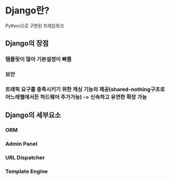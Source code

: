 # Django란?
Python으로 구현된 프레임워크
## Django의 장점
### 템플릿이 많아 기본설정이 빠름
### 보안
### 트래픽 요구를 충족시키기 위한 캐싱 기능의 제공(shared-nothing구조로 어느레벨에서든 하드웨어 추가가능) -> 신속하고 유연한 확장 가능
## Django의 세부요소
### ORM
### Admin Panel
### URL Dispatcher
### Template Engine
